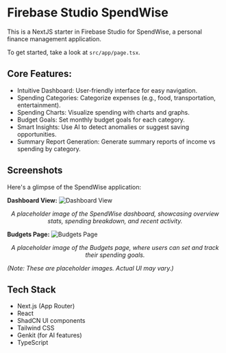 # Firebase Studio SpendWise

This is a NextJS starter in Firebase Studio for SpendWise, a personal finance management application.

To get started, take a look at `src/app/page.tsx`.

## Core Features:

- Intuitive Dashboard: User-friendly interface for easy navigation.
- Spending Categories: Categorize expenses (e.g., food, transportation, entertainment).
- Spending Charts: Visualize spending with charts and graphs.
- Budget Goals: Set monthly budget goals for each category.
- Smart Insights: Use AI to detect anomalies or suggest saving opportunities.
- Summary Report Generation: Generate summary reports of income vs spending by category.

## Screenshots

Here's a glimpse of the SpendWise application:

**Dashboard View:**
![Dashboard View](https://placehold.co/1200x800.png)
*<p align="center">A placeholder image of the SpendWise dashboard, showcasing overview stats, spending breakdown, and recent activity.</p>*

**Budgets Page:**
![Budgets Page](https://placehold.co/1200x800.png)
*<p align="center">A placeholder image of the Budgets page, where users can set and track their spending goals.</p>*

*(Note: These are placeholder images. Actual UI may vary.)*

## Tech Stack

- Next.js (App Router)
- React
- ShadCN UI components
- Tailwind CSS
- Genkit (for AI features)
- TypeScript
